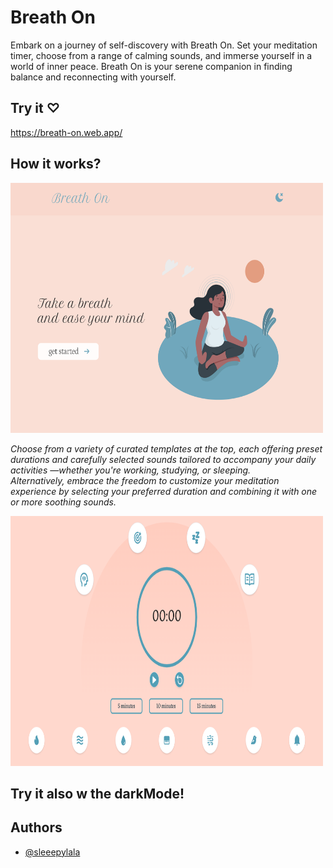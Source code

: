 
# Breath On

Embark on a journey of self-discovery with Breath On. Set your meditation timer, choose from a range of calming sounds, and immerse yourself in a world of inner peace. Breath On is your serene companion in finding balance and reconnecting with yourself.

## Try it ♡

https://breath-on.web.app/

## How it works?

<img src="breath-on/src/assets/screenshots/home.png" style="width: 500px; height: 400px;" />

<em>Choose from a variety of curated templates at the top, each offering preset durations and carefully selected sounds tailored to accompany your daily activities —whether you're working, studying, or sleeping. <br/>
Alternatively, embrace the freedom to customize your meditation experience by selecting your preferred duration and combining it with one or more soothing sounds.</em>

<img src="breath-on/src/assets/screenshots/timer.png" style="width: 500px; height: 400px;" />

## Try it also w the darkMode!

## Authors

- [@sleeepylala](https://github.com/sleeepylala)

